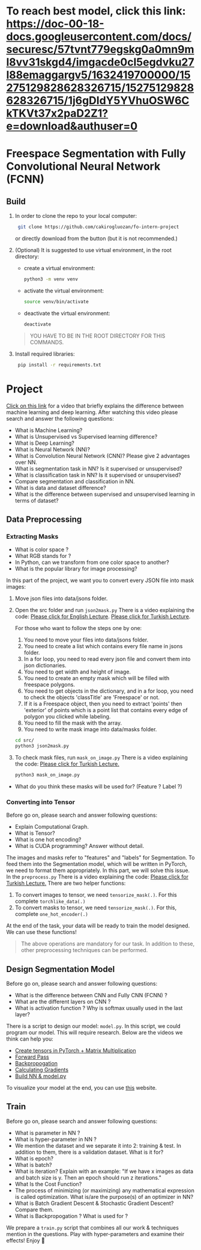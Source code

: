 # To reach best model, click this link: https://doc-00-18-docs.googleusercontent.com/docs/securesc/57tvnt779egskg0a0mn9ml8vv31skgd4/imgacde0cl5egdvku27l88emaggargv5/1632419700000/15275129828628326715/15275129828628326715/1j6gDIdY5YVhuOSW6CkTKVt37x2paD2Z1?e=download&authuser=0
# Freespace Segmentation with Fully Convolutional Neural Network (FCNN)

## Build

1. In order to clone the repo to your local computer:

    ```bash
     git clone https://github.com/cakirogluozan/fo-intern-project
    ```

    or directly download from the button (but it is not recommended.)

2. (Optional) It is suggested to use virtual environment, in the root directory:
    - create a virtual environment:

        ```bash
        python3 -m venv venv
        ```

    - activate the virtual environment:

        ```bash
        source venv/bin/activate
        ```

    - deactivate the virtual environment:

        ```bash
        deactivate
        ```

    > YOU HAVE TO BE IN THE ROOT DIRECTORY FOR THIS COMMANDS.

3. Install required libraries:

    ```bash
     pip install -r requirements.txt
    ```

# Project

[Click on this link](https://youtu.be/i_rToxP3Txo) for a video that briefly explains the difference between machine learning and deep learning. After watching this video please search and answer the following questions:

- What is Machine Learning?
- What is Unsupervised vs Supervised learning difference?
- What is Deep Learning?
- What is Neural Network (NN)?
- What is Convolution Neural Network (CNN)?  Please give 2 advantages over NN.
- What is segmentation task in NN? Is it supervised or unsupervised?
- What is classification task in NN? Is it supervised or unsupervised?
- Compare segmentation and classification in NN.
- What is data and dataset difference?
- What is the difference between supervised and unsupervised learning in terms of dataset?

## Data Preprocessing

### Extracting Masks

- What is color space ?
- What RGB stands for ?
- In Python, can we transform from one color space to another?
- What is the popular library for image processing?

In this part of the project, we want you to convert every JSON file into mask images:

1. Move json files into data/jsons folder.
2. Open the src folder and run `json2mask.py` There is a video explaining the code: [Please click for English Lecture](https://youtu.be/p_JnbbSAxmU). [Please click for Turkish Lecture](https://youtu.be/P8OJ2JTiJa4).

    For those who want to follow the steps one by one:

    1. You need to move your files into data/jsons folder.
    2. You need to create a list which contains every file name in jsons folder.
    3. In a for loop, you need to read every json file and convert them into json dictionaries.
    4. You need to get width and height of image.
    5. You need to create an empty mask which will be filled with freespace polygons.
    6. You need to get objects in the dictionary, and in a for loop, you need to check the objects 'classTitle' are 'Freespace' or not.
    7. If it is a Freespace object, then you need to extract 'points' then 'exterior' of points which is a point list that contains every edge of polygon you clicked while labeling.
    8. You need to fill the mask with the array.
    9. You need to write mask image into data/masks folder. 

    ```bash
    cd src/
    python3 json2mask.py
    ```

3. To check mask files, run `mask_on_image.py` There is a video explaining the code: [Please click for Turkish Lecture.](https://youtu.be/xBA72K2Bp5E)

    ```bash
    python3 mask_on_image.py
    ```

- What do you think these masks will be used for? (Feature ? Label ?)

### Converting into Tensor

Before go on, please search and answer following questions:

- Explain Computational Graph.
- What is Tensor?
- What is one hot encoding?
- What is CUDA programming? Answer without detail.

The images and masks refer to "features" and "labels" for Segmentation. To feed them into the Segmentation model, which will be written in PyTorch, we need to format them appropriately. In this part, we will solve this issue. In the `preprocess.py` There is a video explaining the code: [Please click for Turkish Lecture.](https://youtu.be/znP2-rSK_QE)  There are two helper functions:

1. To convert images to tensor, we need  `tensorize_mask(.)`. For this complete `torchlike_data(.)`
2. To convert masks to tensor, we need `tensorize_mask(.)`. For this, complete `one_hot_encoder(.)`

At the end of the task, your data will be ready to train the model designed. We can use these functions!

> The above operations are mandatory for our task. In addition to these, other preprocessing techniques can be performed.

## Design Segmentation Model

Before go on, please search and answer following questions:

- What is the difference between CNN and Fully CNN (FCNN) ?
- What are the different layers on CNN ?
- What is activation function ? Why is softmax usually used in the last layer?

There is a script to design our model: `model.py`. In this script, we could program our model. This will require research. Below are the videos we think can help you:

- [Create tensors in PyTorch + Matrix Multiplication](https://youtu.be/gXVQKueWoIA)
- [Forward Pass](https://youtu.be/bQ3vD_3WnLQ)
- [Backpropogation](https://youtu.be/HKWp78wEVJU)
- [Calculating Gradients](https://youtu.be/attSzjiD7YU)
- [Build NN & model.py](https://youtu.be/AojVTBLnwNM)

To visualize your model at the end, you can use [this](http://alexlenail.me/NN-SVG/) website.

## Train

Before go on, please search and answer following questions:

- What is parameter in NN ?
- What is hyper-parameter in NN ?
- We mention the dataset and we separate it into 2: training & test. In addition to them, there is a validation dataset. What is it for?
- What is epoch?
- What is batch?
- What is iteration? Explain with an example: "If we have x images as data and batch size is y. Then an epoch should run z iterations."
- What Is the Cost Function?
- The process of minimizing (or maximizing) any mathematical expression is called optimization. What is/are the purpose(s) of an optimizer in NN?
- What is Batch Gradient Descent & Stochastic Gradient Descent? Compare them.
- What is Backpropogation ? What is used for ?

We prepare a `train.py` script that combines all our work & techniques mention in the questions. Play with hyper-parameters and examine their effects! Enjoy 🙂
